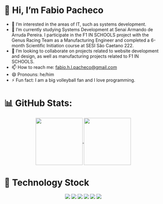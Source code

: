 # 👋 Hi, I’m Fabio Pacheco

- 👀 I’m interested in the areas of IT, such as systems development.
- 🌱 I’m currently studying Systems Development at Senai Armando de Arruda Pereira. I participate in the F1 IN SCHOOLS project with the Genus Racing Team as a Manufacturing Engineer and completed a 6-month Scientific Initiation course at SESI São Caetano 222.
- 💞️ I’m looking to collaborate on projects related to website development and design, as well as manufacturing projects related to F1 IN SCHOOLS.
- 📫 How to reach me: fabio.h.l.pacheco@gmail.com
- 😄 Pronouns: he/him
- ⚡ Fun fact: I am a big volleyball fan and I love programming.

# 📊 GitHub Stats:
<div align="center" dir="auto">
  <a href="https://github.com/anuraghazra/github-readme-stats">
  <img height="150vh" align="center" src="https://github-readme-stats.vercel.app/api?username=anuraghazra&show_icons=true&theme=dark" />
  <img height="150vh" align="center" src="https://github-readme-stats.vercel.app/api/top-langs/?username=anuraghazra&amp;layout=compact&amp;langs_count=7&amp;theme=dark" />
</a>
</div>

# 💼 Technology Stock
<div align="center" dir="auto">
  <img src="https://img.shields.io/badge/HTML5-E34F26?style=for-the-badge&logo=html5&logoColor=white"/>
  <img src="https://img.shields.io/badge/CSS3-1572B6?style=for-the-badge&logo=css3&logoColor=white"/>
  <img src="https://img.shields.io/badge/JavaScript-F7DF1E?style=for-the-badge&logo=javascript&logoColor=black"/>
  <img src="https://img.shields.io/badge/Node.js-43853D?style=for-the-badge&logo=node.js&logoColor=white"/>
  <img src="https://img.shields.io/badge/PHP-777BB4?style=for-the-badge&logo=php&logoColor=white"/>
  <img src="https://img.shields.io/badge/MySQL-005C84?style=for-the-badge&logo=mysql&logoColor=white"/>
</div>
</div>
